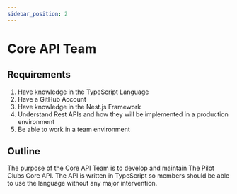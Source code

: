 ```yaml
---
sidebar_position: 2
---
```


# Core API Team

## Requirements

1. Have knowledge in the TypeScript Language
2. Have a GitHub Account
3. Have knowledge in the Nest.js Framework
4. Understand Rest APIs and how they will be implemented in a production environment
5. Be able to work in a team environment

## Outline

The purpose of the Core API Team is to develop and maintain The Pilot Clubs Core API. The API is written in TypeScript so members should be able to use the language without any major intervention.